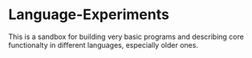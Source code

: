 # Language-Experiments

This is a sandbox for building very basic programs and describing core functionalty in different languages, especially older ones.
